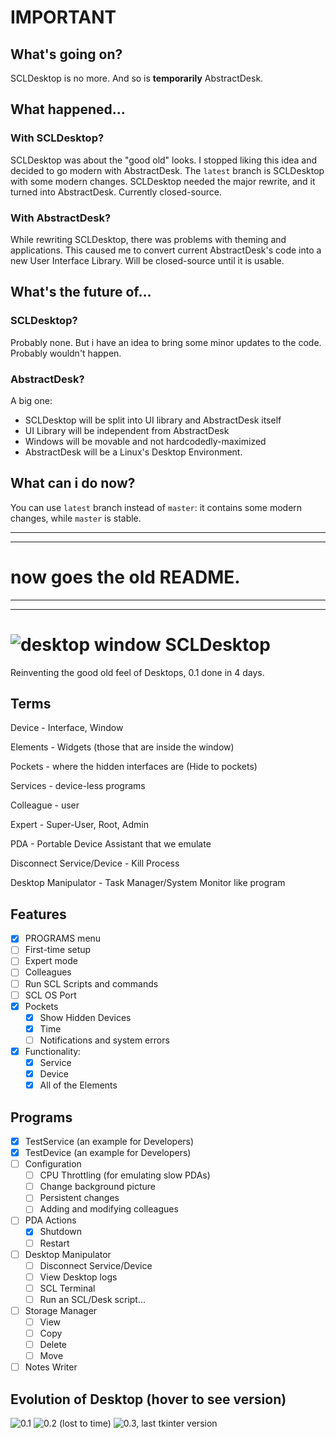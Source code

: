 # IMPORTANT

## What's going on?
SCLDesktop is no more. And so is **temporarily** AbstractDesk.

## What happened...
### With SCLDesktop?
SCLDesktop was about the "good old" looks. I stopped liking this idea and decided to go modern with AbstractDesk. The `latest` branch is SCLDesktop with some modern changes.
SCLDesktop needed the major rewrite, and it turned into AbstractDesk. Currently closed-source.

### With AbstractDesk?
While rewriting SCLDesktop, there was problems with theming and applications. This caused me to convert current AbstractDesk's code into a new User Interface Library.
Will be closed-source until it is usable.

## What's the future of...
### SCLDesktop?
Probably none. But i have an idea to bring some minor updates to the code. Probably wouldn't happen.

### AbstractDesk?
A big one:
* SCLDesktop will be split into UI library and AbstractDesk itself
* UI Library will be independent from AbstractDesk
* Windows will be movable and not hardcodedly-maximized
* AbstractDesk will be a Linux's Desktop Environment.

## What can i do now?
You can use `latest` branch instead of `master`: it contains some modern changes, while `master` is stable.

------------------------
------------------------
# now goes the old README.
------------------------
------------------------

# ![desktop window](https://github.com/user-attachments/assets/33eca0d7-a422-4c08-805f-471b1cd7f788) SCLDesktop

Reinventing the good old feel of Desktops, 0.1 done in 4 days.

## Terms
Device - Interface, Window

Elements - Widgets (those that are inside the window)

Pockets - where the hidden interfaces are (Hide to pockets)

Services - device-less programs

Colleague - user

Expert - Super-User, Root, Admin

PDA - Portable Device Assistant that we emulate

Disconnect Service/Device - Kill Process

Desktop Manipulator - Task Manager/System Monitor like program


## Features
* [X] PROGRAMS menu
* [ ] First-time setup
* [ ] Expert mode
* [ ] Colleagues
* [ ] Run SCL Scripts and commands
* [ ] SCL OS Port
* [X] Pockets
  * [X] Show Hidden Devices
  * [X] Time
  * [ ] Notifications and system errors
* [X] Functionality:
  * [X] Service
  * [X] Device
  * [X] All of the Elements

## Programs
* [X] TestService (an example for Developers)
* [X] TestDevice (an example for Developers)
* [ ] Configuration
  * [ ] CPU Throttling (for emulating slow PDAs)
  * [ ] Change background picture
  * [ ] Persistent changes
  * [ ] Adding and modifying colleagues
* [ ] PDA Actions
  * [X] Shutdown
  * [ ] Restart
* [ ] Desktop Manipulator
  * [ ] Disconnect Service/Device
  * [ ] View Desktop logs
  * [ ] SCL Terminal
  * [ ] Run an SCL/Desk script...
* [ ] Storage Manager
  * [ ] View
  * [ ] Copy
  * [ ] Delete
  * [ ] Move
* [ ] Notes Writer

## Evolution of Desktop (hover to see version)
![0.1](https://github.com/user-attachments/assets/abd904c6-609c-4bb9-afed-fea421871547)
![0.2 (lost to time)](https://github.com/user-attachments/assets/b42ae7ec-3dbf-4c72-99dc-26b45758548a)
![0.3, last tkinter version](https://github.com/user-attachments/assets/c1dcb618-5fba-4f7c-8ae5-3a420564dabd)
